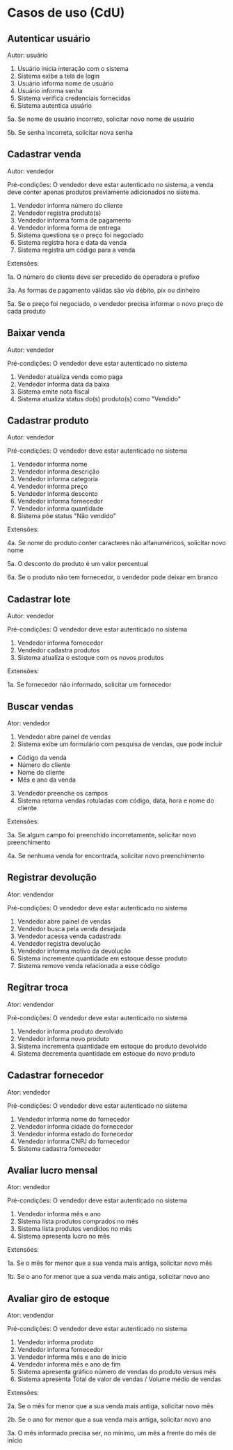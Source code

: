 # Casos de uso (CdU)

## Autenticar usuário

Autor: usuário

1. Usuário inicia interação com o sistema
2. Sistema exibe a tela de login
3. Usuário informa nome de usuário
4. Usuário informa senha
5. Sistema verifica credenciais fornecidas
6. Sistema autentica usuário

5a. Se nome de usuário incorreto, solicitar novo nome de usuário

5b. Se senha incorreta, solicitar nova senha

## Cadastrar venda

Autor: vendedor

Pré-condições: O vendedor deve estar autenticado no sistema, a venda deve conter apenas produtos previamente adicionados no sistema.

1. Vendedor informa número do cliente
2. Vendedor registra produto(s)
3. Vendedor informa forma de pagamento
4. Vendedor informa forma de entrega
5. Sistema questiona se o preço foi negociado
6. Sistema registra hora e data da venda
7. Sistema registra um código para a venda

Extensões:

1a. O número do cliente deve ser precedido de operadora e prefixo

3a. As formas de pagamento válidas são via débito, pix ou dinheiro

5a. Se o preço foi negociado, o vendedor precisa informar o novo preço de cada produto

## Baixar venda

Autor: vendedor

Pré-condições: O vendedor deve estar autenticado no sistema

1. Vendedor atualiza venda como paga
2. Vendedor informa data da baixa
3. Sistema emite nota fiscal
4. Sistema atualiza status do(s) produto(s) como "Vendido"
   
## Cadastrar produto

Autor: vendedor

Pré-condições: O vendedor deve estar autenticado no sistema

1. Vendedor informa nome
2. Vendedor informa descrição
3. Vendedor informa categoria
4. Vendedor informa preço
5. Vendedor informa desconto
6. Vendedor informa fornecedor
7. Vendedor informa quantidade
8. Sistema põe status "Não vendido"

Extensões:

4a. Se nome do produto conter caracteres não alfanuméricos, solicitar novo nome

5a. O desconto do produto é um valor percentual

6a. Se o produto não tem fornecedor, o vendedor pode deixar em branco

## Cadastrar lote

Autor: vendedor

Pré-condições: O vendedor deve estar autenticado no sistema

1. Vendedor informa fornecedor
2. Vendedor cadastra produtos
3. Sistema atualiza o estoque com os novos produtos

Extensões:

1a. Se fornecedor não informado, solicitar um fornecedor

## Buscar vendas

Ator: vendedor

1. Vendedor abre painel de vendas
2. Sistema exibe um formulário com pesquisa de vendas, que pode incluir
- Código da venda
- Número do cliente
- Nome do cliente
- Mês e ano da venda
3. Vendedor preenche os campos
4. Sistema retorna vendas rotuladas com código, data, hora e nome do cliente

Extensões:

3a. Se algum campo foi preenchido incorretamente, solicitar novo preenchimento

4a. Se nenhuma venda for encontrada, solicitar novo preenchimento

## Registrar devolução 

Ator: vendendor

Pré-condições: O vendedor deve estar autenticado no sistema

1. Vendedor abre painel de vendas
2. Vendedor busca pela venda desejada
3. Vendedor acessa venda cadastrada
4. Vendedor registra devolução
5. Vendedor informa motivo da devolução
6. Sistema incremente quantidade em estoque desse produto
7. Sistema remove venda relacionada a esse código

## Regitrar troca

Ator: vendendor

Pré-condições: O vendedor deve estar autenticado no sistema

1. Vendedor informa produto devolvido
2. Vendedor informa novo produto
3. Sistema incrementa quantidade em estoque do produto devolvido
4. Sistema decrementa quantidade em estoque do novo produto

## Cadastrar fornecedor

Ator: vendedor

Pré-condições: O vendedor deve estar autenticado no sistema

1. Vendedor informa nome do fornecedor
2. Vendedor informa cidade do fornecedor
3. Vendedor informa estado do fornecedor
4. Vendedor informa CNPJ do fornecedor
5. Sistema cadastra fornecedor

## Avaliar lucro mensal

Ator: vendedor

Pré-condições: O vendedor deve estar autenticado no sistema

1. Vendedor informa mês e ano
2. Sistema lista produtos comprados no mês
3. Sistema lista produtos vendidos no mês
4. Sistema apresenta lucro no mês

Extensões:

1a. Se o mês for menor que a sua venda mais antiga, solicitar novo mês

1b. Se o ano for menor que a sua venda mais antiga, solicitar novo ano

## Avaliar giro de estoque

Ator: vendendor

Pré-condições: O vendedor deve estar autenticado no sistema

1. Vendedor informa produto
2. Vendedor informa fornecedor 
3. Vendedor informa mês e ano de início
4. Vendedor informa mês e ano de fim
5. Sistema apresenta gráfico número de vendas do produto versus mês
6. Sistema apresenta Total de valor de vendas / Volume médio de vendas

Extensões:

2a. Se o mês for menor que a sua venda mais antiga, solicitar novo mês

2b. Se o ano for menor que a sua venda mais antiga, solicitar novo ano

3a. O mês informado precisa ser, no mínimo, um mês a frente do mês de início
